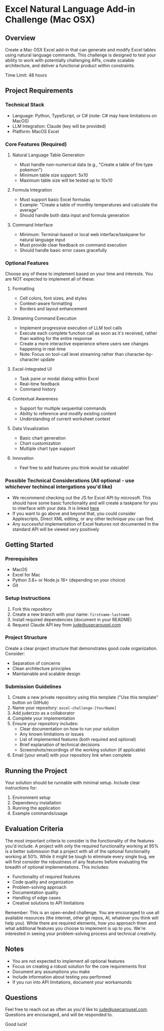 # Excel Natural Language Add-in Challenge (Mac OSX)

## Overview
Create a Mac OSX Excel add-in that can generate and modify Excel tables using natural language commands. This challenge is designed to test your ability to work with potentially challenging APIs, create scalable architecture, and deliver a functional product within constraints.

Time Limit: 48 hours

## Project Requirements

### Technical Stack
- Language: Python, TypeScript, or C# (note: C# may have limitations on MacOS)
- LLM Integration: Claude (key will be provided)
- Platform: MacOS Excel

### Core Features (Required)
1. Natural Language Table Generation
   - Must handle non-numerical data (e.g., "Create a table of fire type pokemon")
   - Minimum table size support: 5x10
   - Maximum table size will be tested up to 10x10

2. Formula Integration
   - Must support basic Excel formulas
   - Example: "Create a table of monthly temperatures and calculate the average"
   - Should handle both data input and formula generation

3. Command Interface
   - Minimum: Terminal-based or local web interface/taskpane for natural language input
   - Must provide clear feedback on command execution
   - Should handle basic error cases gracefully

### Optional Features
Choose any of these to implement based on your time and interests. You are NOT expected to implement all of these:

1. Formatting
   - Cell colors, font sizes, and styles
   - Context-aware formatting
   - Borders and layout enhancement
     
2. Streaming Command Execution

   - Implement progressive execution of LLM tool calls
   - Execute each complete function call as soon as it's received, rather than waiting for the entire response
   - Create a more interactive experience where users see changes happening in real-time
   - Note: Focus on tool-call level streaming rather than character-by-character update

3. Excel-Integrated UI
   - Task pane or modal dialog within Excel
   - Real-time feedback
   - Command history

4. Contextual Awareness
   - Support for multiple sequential commands
   - Ability to reference and modify existing content
   - Understanding of current worksheet context

5. Data Visualization
   - Basic chart generation
   - Chart customization
   - Multiple chart type support

6. Innovation
   - Feel free to add features you think would be valuable!

### Possible Technical Considerations (All optional - use whichever techincal intergations you'd like)
- We recommend checking out the JS for Excel API by microsoft. This should have some basic functionality and will create a taskpane for you to interface with your data. It is linked [here](https://learn.microsoft.com/en-us/office/dev/add-ins/reference/overview/excel-add-ins-reference-overview)
- If you want to go above and beyond that, you could consider Applescripts, Direct XML editing, or any other technique you can find. 
- Any successful implementation of Excel features not documented in the standard API will be viewed very positively

## Getting Started

### Prerequisites
- MacOS
- Excel for Mac
- Python 3.8+ or Node.js 16+ (depending on your choice)
- Git

### Setup Instructions
1. Fork this repository
2. Create a new branch with your name: `firstname-lastname`
3. Install required dependencies (document in your README)
4. Request Claude API key from jude@usecarousel.com

### Project Structure
Create a clear project structure that demonstrates good code organization. Consider:
- Separation of concerns
- Clean architecture principles
- Maintainable and scalable design

### Submission Guidelines
1. Create a new private repository using this template ("Use this template" button on GitHub)
2. Name your repository: `excel-challenge-[YourName]`
3. Add juderzzo as a collaborator
4. Complete your implementation
5. Ensure your repository includes:
   - Clear documentation on how to run your solution
   - Any known limitations or issues
   - List of implemented features (both required and optional)
   - Brief explanation of technical decisions
   - Screenshots/recordings of the working solution (if applicable)
6. Email [your email] with your repository link when complete

## Running the Project
Your solution should be runnable with minimal setup. Include clear instructions for:
1. Environment setup
2. Dependency installation
3. Running the application
4. Example commands/usage

## Evaluation Criteria
The most important criteria to consider is the functionality of the features you'd include. A project with only the required functionality working at 95% is a better submission that a project with all of the optional functionality working at 50%. While it might be tough to eliminate every single bug, we will first consider the robustness of any features before evaluating the breadth of optional implementations. This includes: 
   - Functionality of required features
   - Code quality and organization
   - Problem-solving approach
   - Documentation quality
   - Handling of edge cases
   - Creative solutions to API limitations

Remember: This is an open-ended challenge. You are encouraged to use all available resources (the internet, other git repos, AI, whatever you think will help you). While there are required elements, how you approach them and what additional features you choose to implement is up to you. We're interested in seeing your problem-solving process and technical creativity.

## Notes
- You are not expected to implement all optional features
- Focus on creating a robust solution for the core requirements first
- Document any assumptions you make
- Include information about testing you performed
- If you run into API limitations, document your workarounds

## Questions
Feel free to reach out as often as you'd like to jude@usecarousel.com. Questions are encouraged, and will be responded to. 

Good luck!
